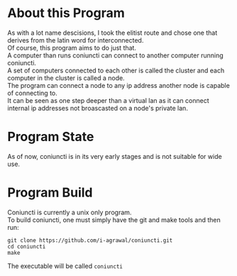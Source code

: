 # About this Program

As with a lot name descisions, I took the elitist route and chose one that derives from the latin word for interconnected.  
Of course, this program aims to do just that.  
A computer than runs coniuncti can connect to another computer running coniuncti.  
A set of computers connected to each other is called the cluster and each computer in the cluster is called a node.  
The program can connect a node to any ip address another node is capable of connecting to.  
It can be seen as one step deeper than a virtual lan as it can connect internal ip addresses not broascasted on a node's private lan.  

# Program State

As of now, coniuncti is in its very early stages and is not suitable for wide use.  

# Program Build

Coniuncti is currently a unix only program.  
To build coniuncti, one must simply have the git and make tools and then run:  
```
git clone https://github.com/i-agrawal/coniuncti.git
cd coniuncti
make
```
The executable will be called `coniuncti`
